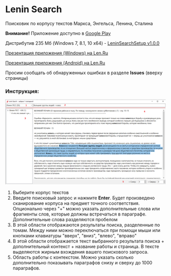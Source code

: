 # Lenin Search
Поисковик по корпусу текстов Маркса, Энгельса, Ленина, Сталина

**Внимание!** Приложение доступно в [Google Play](https://play.google.com/store/apps/details?id=dikt_prole.leninsearch) 

Дистрибутив 235 Мб (Windows 7, 8.1, 10 x64) - [LeninSearchSetup v1.0.0](https://github.com/dikt-prole/lenin-search/releases/download/lenin-search-v1.0.0/LeninSearchSetup.v1.0.0.msi)

[Презентация приложения (Windows) на Len.Ru](https://youtu.be/eXpYrFGss3g)

[Презентация приложения (Android) на Len.Ru](https://www.youtube.com/watch?v=FdG1vtNNu8E)

Просим сообщать об обнаруженных ошибках в разделе **Issues** (вверху страницы)

### Инструкция:
![Инструкция](instruction.png)

1. Выберите корпус текстов
2. Введите поисковый запрос и нажмите **Enter**. Будет произведено сканирование корпуса на предмет точного соответствия. Опционально через "+" можно указать дополнительные слова или фрагменты слов, которые должны встречаться в параграфе. Дополнительные слова разделяются пробелом
3. В этой области отображаются результаты поиска, разделенные по томам. Между ними можно переключаться при помощи мыши или кнопками клавиатуры "вверх", "вниз", "влево", "вправо"
4. В этой области отображается текст выбранного результата поиска + дополнительный контекст + название работы и страница. В тексте выделяются жирным вхождения вашего поискового запроса.
5. Область работы с контекстом. Можно указать сколько дополнительно показывать параграфов снизу и сверху до 1000 параграфов.

